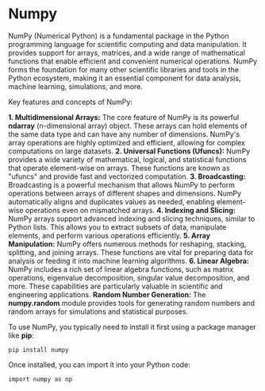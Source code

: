 # Numpy

NumPy (Numerical Python) is a fundamental package in the Python programming language for scientific computing and data manipulation. It provides support for arrays, matrices, and a wide range of mathematical functions that enable efficient and convenient numerical operations. NumPy forms the foundation for many other scientific libraries and tools in the Python ecosystem, making it an essential component for data analysis, machine learning, simulations, and more.

Key features and concepts of NumPy:

**1. Multidimensional Arrays:** The core feature of NumPy is its powerful **ndarray** (n-dimensional array) object. These arrays can hold elements of the same data type and can have any number of dimensions. NumPy's array operations are highly optimized and efficient, allowing for complex computations on large datasets.
**2. Universal Functions (Ufuncs):** NumPy provides a wide variety of mathematical, logical, and statistical functions that operate element-wise on arrays. These functions are known as "ufuncs" and provide fast and vectorized computation.
**3. Broadcasting:** Broadcasting is a powerful mechanism that allows NumPy to perform operations between arrays of different shapes and dimensions. NumPy automatically aligns and duplicates values as needed, enabling element-wise operations even on mismatched arrays.
**4. Indexing and Slicing:** NumPy arrays support advanced indexing and slicing techniques, similar to Python lists. This allows you to extract subsets of data, manipulate elements, and perform various operations efficiently.
**5. Array Manipulation:** NumPy offers numerous methods for reshaping, stacking, splitting, and joining arrays. These functions are vital for preparing data for analysis or feeding it into machine learning algorithms.
**6. Linear Algebra:** NumPy includes a rich set of linear algebra functions, such as matrix operations, eigenvalue decomposition, singular value decomposition, and more. These capabilities are particularly valuable in scientific and engineering applications.
**Random Number Generation:** The **numpy.random** module provides tools for generating random numbers and random arrays for simulations and statistical purposes.

To use NumPy, you typically need to install it first using a package manager like **pip**:

`pip install numpy`

Once installed, you can import it into your Python code:

`import numpy as np`
